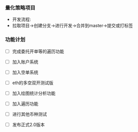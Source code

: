 ### 量化策略项目
- 开发流程:
- 拉取项目->创建分支->进行开发->合并到master->提交或打标签

### 功能计划

- [ ] 完成委托开单等的遍历功能
- [ ] 加入账户系统
- [ ] 加入空单系统
- [ ] eth的多空双开测试版
- [ ] 加入绘图统计分析功能
- [ ] 加入遍历功能
- [ ] 进行其他币种测试
- [ ] 发布正式2.0版本



